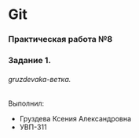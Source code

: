 # Git

### Практическая работа №8

### Задание 1.

###### gruzdevaka-ветка.

Выполнил:

- Груздева Ксения Александровна
- УВП-311
